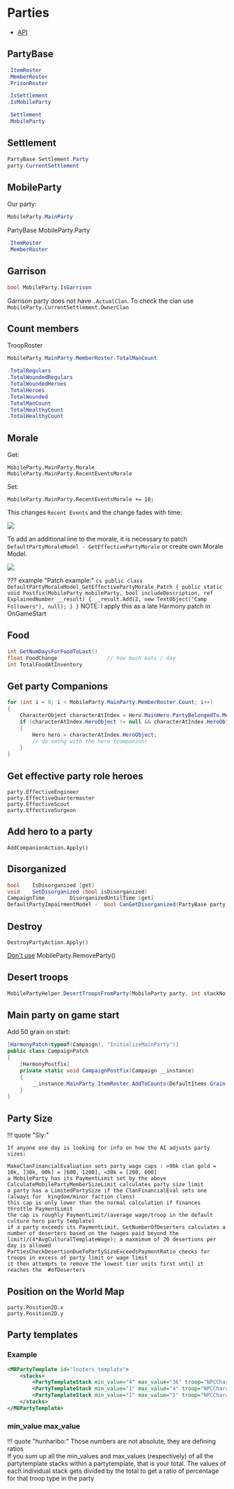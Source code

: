 # Parties

* [API](https://apidoc.bannerlord.com/v/1.2.12/class_tale_worlds_1_1_campaign_system_1_1_party_1_1_mobile_party.html)

## PartyBase

``` cs
.ItemRoster
.MemberRoster
.PrisonRoster

.IsSettlement
.IsMobileParty

.Settlement
.MobileParty
```


## Settlement

``` cs
PartyBase Settlement.Party
party.CurrentSettlement
```

## MobileParty

Our party:

``` cs
MobileParty.MainParty
```

PartyBase MobileParty.Party

``` cs
.ItemRoster
.MemberRoster
```

## Garrison

``` cs
bool MobileParty.IsGarrison
```

Garrison party does not have `.ActualClan`. To check the clan use `MobileParty.CurrentSettlement.OwnerClan`

## Count members

TroopRoster

``` cs
MobileParty.MainParty.MemberRoster.TotalManCount

.TotalRegulars
.TotalWoundedRegulars
.TotalWoundedHeroes
.TotalHeroes
.TotalWounded
.TotalManCount
.TotalHealthyCount
.TotalHealthyCount
```

## Morale

Get:

    MobileParty.MainParty.Morale
    MobileParty.MainParty.RecentEventsMorale

Set:

    MobileParty.MainParty.RecentEventsMorale += 10;

This changes `Recent Events` and the change fades with time:

![](/pics/2411051332.png)

To add an additional line to the morale, it is necessary to patch `DefaultPartyMoraleModel - GetEffectivePartyMorale` or create own Morale Model.

![](/pics/2411051404.png)

??? example "Patch example:"
    ``` cs
    public class DefaultPartyMoraleModel_GetEffectivePartyMorale_Patch
    {
        public static void Postfix(MobileParty mobileParty, bool includeDescription, ref ExplainedNumber __result)
        {
            __result.Add(2, new TextObject("Camp Followers"), null);
        }
    }
    ```
    NOTE: I apply this as a late Harmony patch in OnGameStart


## Food
```cs
int GetNumDaysForFoodToLast()
float FoodChange                // how much eats / day
int TotalFoodAtInventory
```


## Get party Companions

``` cs
for (int i = 0; i < MobileParty.MainParty.MemberRoster.Count; i++)
{
    CharacterObject characterAtIndex = Hero.MainHero.PartyBelongedTo.MemberRoster.GetCharacterAtIndex(i);
    if (characterAtIndex.HeroObject != null && characterAtIndex.HeroObject != Hero.MainHero)
    {
        Hero hero = characterAtIndex.HeroObject;
        // do smthg with the hero (companion)
    }
}
```

## Get effective party role heroes

    party.EffectiveEngineer
    party.EffectiveQuartermaster
    party.EffectiveScout
    party.EffectiveSurgeon


## Add hero to a party

    AddCompanionAction.Apply()

## Disorganized

``` cs
bool    IsDisorganized [get]
void    SetDisorganized (bool isDisorganized)
CampaignTime        DisorganizedUntilTime [get]
DefaultPartyImpairmentModel -  bool CanGetDisorganized(PartyBase party)
```

## Destroy

    DestroyPartyAction.Apply()

[Don't use](https://discord.com/channels/411286129317249035/677511186295685150/1263112214873772043) MobileParty.RemoveParty()


## Desert troops

```cs
MobilePartyHelper.DesertTroopsFromParty(MobileParty party, int stackNo, int numberOfDeserters, int numberOfWoundedDeserters, ref TroopRoster desertedTroopList)
```

## Main party on game start

Add 50 grain on start:

``` cs
[HarmonyPatch(typeof(Campaign), "InitializeMainParty")]
public class CampaignPatch
{
    [HarmonyPostfix]
    private static void CampaignPostfix(Campaign __instance)
    {
        __instance.MainParty.ItemRoster.AddToCounts(DefaultItems.Grain, 50);
    }
}
```

## Party Size

!!! quote "Sly:"

    If anyone one day is looking for info on how the AI adjusts party sizes:

    MakeClanFinancialEvaluation sets party wage caps : >90k clan gold = 10k, ]30k, 90k] = ]600, 1200], <30k = [200, 600]
    a MobileParty has its PaymentLimit set by the above
    CalculateMobilePartyMemberSizeLimit calculates party size limit
    a party has a LimitedPartySize if the ClanFinancialEval sets one (always for  kingdom/minor faction clans)
    this cap is only lower than the normal calculation if finances throttle PaymentLimit
    the cap is roughly PaymentLimit/(average wage/troop in the default culture hero party template)
    if a party exceeds its PaymentLimit, GetNumberOfDeserters calculates a number of deserters based on the (wages paid beyond the limit)/(4*AvgCulturalTemplateWage); a maxmimum of 20 desertions per day is allowed
    PartiesCheckDesertionDueToPartySizeExceedsPaymentRatio checks for troops in excess of party limit or wage limit
    it then attempts to remove the lowest tier units first until it reaches the  #ofDeserters

## Position on the World Map

    party.Position2D.x
    party.Position2D.y


## Party templates

### Example

```xml
<MBPartyTemplate id="looters_template">
    <stacks>
        <PartyTemplateStack min_value="4" max_value="36" troop="NPCCharacter.looter"/>
        <PartyTemplateStack min_value="1" max_value="4" troop="NPCCharacter.deserter"/>
        <PartyTemplateStack min_value="1" max_value="1" troop="NPCCharacter.camp_whore"/>
    </stacks>
</MBPartyTemplate>
```


### min_value max_value

!!! quote "hunharibo:"
    Those numbers are not absolute, they are defining ratios<br>
    If you sum up all the min_values and max_values (respectively) of all the partytemplate stacks within a partytemplate, that is your total. The values of each individual stack gets divided by the total to get a ratio of percentage for that troop type in the party 